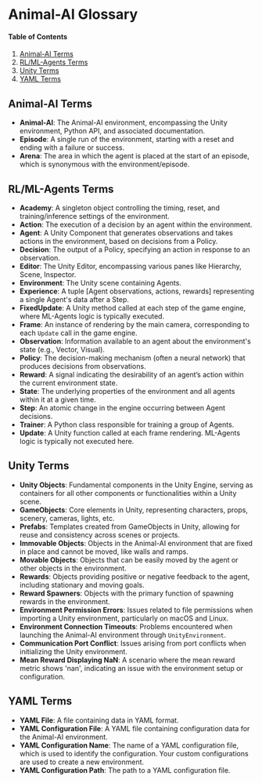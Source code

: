 # Animal-AI Glossary

#### Table of Contents
  1. [Animal-AI Terms](#animal-ai-terms) 
  2. [RL/ML-Agents Terms](#rlml-agents-terms)
  3. [Unity Terms](#unity-terms)
  4. [YAML Terms](#yaml-terms)

## Animal-AI Terms

- **Animal-AI**: The Animal-AI environment, encompassing the Unity environment, Python API, and associated documentation.
- **Episode**: A single run of the environment, starting with a reset and ending with a failure or success.
- **Arena**: The area in which the agent is placed at the start of an episode, which is synonymous with the environment/episode.


## RL/ML-Agents Terms

- **Academy**: A singleton object controlling the timing, reset, and training/inference settings of the environment.
- **Action**: The execution of a decision by an agent within the environment.
- **Agent**: A Unity Component that generates observations and takes actions in the environment, based on decisions from a Policy.
- **Decision**: The output of a Policy, specifying an action in response to an observation.
- **Editor**: The Unity Editor, encompassing various panes like Hierarchy, Scene, Inspector.
- **Environment**: The Unity scene containing Agents.
- **Experience**: A tuple [Agent observations, actions, rewards] representing a single Agent's data after a Step.
- **FixedUpdate**: A Unity method called at each step of the game engine, where ML-Agents logic is typically executed.
- **Frame**: An instance of rendering by the main camera, corresponding to each `Update` call in the game engine.
- **Observation**: Information available to an agent about the environment's state (e.g., Vector, Visual).
- **Policy**: The decision-making mechanism (often a neural network) that produces decisions from observations.
- **Reward**: A signal indicating the desirability of an agent’s action within the current environment state.
- **State**: The underlying properties of the environment and all agents within it at a given time.
- **Step**: An atomic change in the engine occurring between Agent decisions.
- **Trainer**: A Python class responsible for training a group of Agents.
- **Update**: A Unity function called at each frame rendering. ML-Agents logic is typically not executed here.

## Unity Terms

- **Unity Objects**: Fundamental components in the Unity Engine, serving as containers for all other components or functionalities within a Unity scene.
- **GameObjects**: Core elements in Unity, representing characters, props, scenery, cameras, lights, etc.
- **Prefabs**: Templates created from GameObjects in Unity, allowing for reuse and consistency across scenes or projects.
- **Immovable Objects**: Objects in the Animal-AI environment that are fixed in place and cannot be moved, like walls and ramps.
- **Movable Objects**: Objects that can be easily moved by the agent or other objects in the environment.
- **Rewards**: Objects providing positive or negative feedback to the agent, including stationary and moving goals.
- **Reward Spawners**: Objects with the primary function of spawning rewards in the environment.
- **Environment Permission Errors**: Issues related to file permissions when importing a Unity environment, particularly on macOS and Linux.
- **Environment Connection Timeouts**: Problems encountered when launching the Animal-AI environment through `UnityEnvironment`.
- **Communication Port Conflict**: Issues arising from port conflicts when initializing the Unity environment.
- **Mean Reward Displaying NaN**: A scenario where the mean reward metric shows 'nan', indicating an issue with the environment setup or configuration.

## YAML Terms

- **YAML File**: A file containing data in YAML format.
- **YAML Configuration File**: A YAML file containing configuration data for the Animal-AI environment.
- **YAML Configuration Name**: The name of a YAML configuration file, which is used to identify the configuration. Your custom configurations are used to create a new environment.
- **YAML Configuration Path**: The path to a YAML configuration file.

